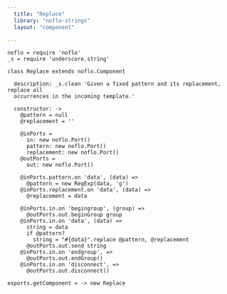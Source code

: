 ```yaml
---
  title: "Replace"
  library: "noflo-strings"
  layout: "component"

---
```


    noflo = require 'noflo'
    _s = require 'underscore.string'
    
    class Replace extends noflo.Component
    
      description: _s.clean 'Given a fixed pattern and its replacement, replace all
      occurrences in the incoming template.'
    
      constructor: ->
        @pattern = null
        @replacement = ''
    
        @inPorts =
          in: new noflo.Port()
          pattern: new noflo.Port()
          replacement: new noflo.Port()
        @outPorts =
          out: new noflo.Port()
    
        @inPorts.pattern.on 'data', (data) =>
          @pattern = new RegExp(data, 'g')
        @inPorts.replacement.on 'data', (data) =>
          @replacement = data
    
        @inPorts.in.on 'begingroup', (group) =>
          @outPorts.out.beginGroup group
        @inPorts.in.on 'data', (data) =>
          string = data
          if @pattern?
            string = "#{data}".replace @pattern, @replacement
          @outPorts.out.send string
        @inPorts.in.on 'endgroup', =>
          @outPorts.out.endGroup()
        @inPorts.in.on 'disconnect', =>
          @outPorts.out.disconnect()
    
    exports.getComponent = -> new Replace
    
